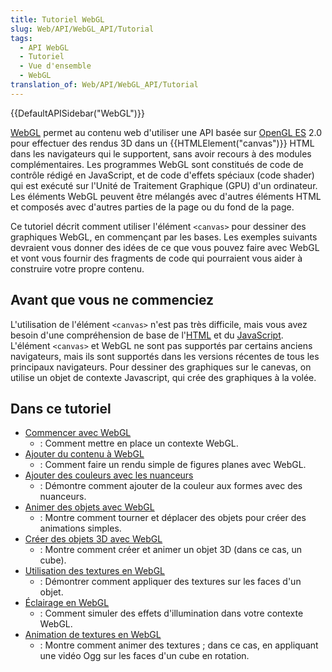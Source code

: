 ```yaml
---
title: Tutoriel WebGL
slug: Web/API/WebGL_API/Tutorial
tags:
  - API WebGL
  - Tutoriel
  - Vue d'ensemble
  - WebGL
translation_of: Web/API/WebGL_API/Tutorial
---
```


{{DefaultAPISidebar("WebGL")}}

[WebGL](http://www.khronos.org/webgl/) permet au contenu web d'utiliser une API basée sur [OpenGL ES](http://www.khronos.org/opengles/) 2.0 pour effectuer des rendus 3D dans un {{HTMLElement("canvas")}} HTML dans les navigateurs qui le supportent, sans avoir recours à des modules complémentaires. Les programmes WebGL sont constitués de code de contrôle rédigé en JavaScript, et de code d'effets spéciaux (code shader) qui est exécuté sur l'Unité de Traitement Graphique (GPU) d'un ordinateur. Les éléments WebGL peuvent être mélangés avec d'autres éléments HTML et composés avec d'autres parties de la page ou du fond de la page.

Ce tutoriel décrit comment utiliser l'élément `<canvas>` pour dessiner des graphiques WebGL, en commençant par les bases. Les exemples suivants devraient vous donner des idées de ce que vous pouvez faire avec WebGL et vont vous fournir des fragments de code qui pourraient vous aider à construire votre propre contenu.

## Avant que vous ne commenciez

L'utilisation de l'élément `<canvas>` n'est pas très difficile, mais vous avez besoin d'une compréhension de base de l'[HTML](/fr/docs/Web/HTML) et du [JavaScript](/fr/docs/Web/JavaScript). L'élément `<canvas>` et WebGL ne sont pas supportés par certains anciens navigateurs, mais ils sont supportés dans les versions récentes de tous les principaux navigateurs. Pour dessiner des graphiques sur le canevas, on utilise un objet de contexte Javascript, qui crée des graphiques à la volée.

## Dans ce tutoriel

- [Commencer avec WebGL](/fr/docs/Web/API/WebGL_API/Tutorial/Commencer_avec_WebGL)
  - : Comment mettre en place un contexte WebGL.
- [Ajouter du contenu à WebGL](/fr/docs/Web/API/WebGL_API/Tutorial/Ajouter_du_contenu_à_WebGL)
  - : Comment faire un rendu simple de figures planes avec WebGL.
- [Ajouter des couleurs avec les nuanceurs](/fr/docs/Web/API/WebGL_API/Tutorial/Ajouter_des_couleurs_avec_les_shaders)
  - : Démontre comment ajouter de la couleur aux formes avec des nuanceurs.
- [Animer des objets avec WebGL](/fr/docs/Web/API/WebGL_API/Tutorial/Animer_des_objets_avec_WebGL)
  - : Montre comment tourner et déplacer des objets pour créer des animations simples.
- [Créer des objets 3D avec WebGL](/fr/docs/Web/API/WebGL_API/Tutorial/Creer_des_objets_3D_avec_WebGL)
  - : Montre comment créer et animer un objet 3D (dans ce cas, un cube).
- [Utilisation des textures en WebGL](/fr/docs/Web/API/WebGL_API/Tutorial/Using_textures_in_WebGL)
  - : Démontrer comment appliquer des textures sur les faces d'un objet.
- [Éclairage en WebGL](/fr/docs/Web/API/WebGL_API/Tutorial/Eclairage_en_WebGL)
  - : Comment simuler des effets d'illumination dans votre contexte WebGL.
- [Animation de textures en WebGL](/fr/docs/Web/API/WebGL_API/Tutorial/Animation_de_textures_en_WebGL)
  - : Montre comment animer des textures ; dans ce cas, en appliquant une vidéo Ogg sur les faces d'un cube en rotation.
